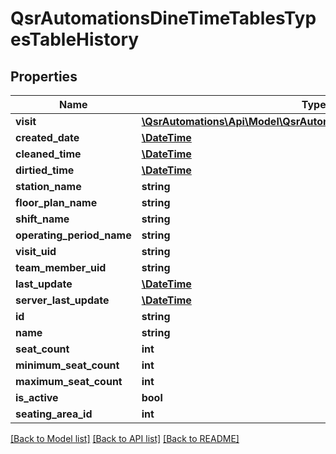 # QsrAutomationsDineTimeTablesTypesTableHistory

## Properties
Name | Type | Description | Notes
------------ | ------------- | ------------- | -------------
**visit** | [**\QsrAutomations\Api\Model\QsrAutomationsDineTimeVisitsTypesVisit**](QsrAutomationsDineTimeVisitsTypesVisit.md) |  | [optional] 
**created_date** | [**\DateTime**](\DateTime.md) |  | [optional] 
**cleaned_time** | [**\DateTime**](\DateTime.md) |  | [optional] 
**dirtied_time** | [**\DateTime**](\DateTime.md) |  | [optional] 
**station_name** | **string** |  | [optional] 
**floor_plan_name** | **string** |  | [optional] 
**shift_name** | **string** |  | [optional] 
**operating_period_name** | **string** |  | [optional] 
**visit_uid** | **string** |  | [optional] 
**team_member_uid** | **string** |  | [optional] 
**last_update** | [**\DateTime**](\DateTime.md) |  | [optional] 
**server_last_update** | [**\DateTime**](\DateTime.md) |  | [optional] 
**id** | **string** |  | [optional] 
**name** | **string** |  | [optional] 
**seat_count** | **int** |  | [optional] 
**minimum_seat_count** | **int** |  | [optional] 
**maximum_seat_count** | **int** |  | [optional] 
**is_active** | **bool** |  | [optional] 
**seating_area_id** | **int** |  | [optional] 

[[Back to Model list]](../README.md#documentation-for-models) [[Back to API list]](../README.md#documentation-for-api-endpoints) [[Back to README]](../README.md)


